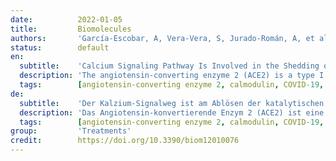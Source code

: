 ```yaml
---
date:          2022-01-05
title:         Biomolecules
authors:       'García-Escobar, A, Vera-Vera, S, Jurado-Román, A, et al.'
status:        default
en:
  subtitle:    'Calcium Signaling Pathway Is Involved in the Shedding of ACE2 Catalytic Ectodomain: New Insights for Clinical and Therapeutic Applications of ACE2 for COVID-19'
  description: 'The angiotensin-converting enzyme 2 (ACE2) is a type I integral membrane that exists in two forms: the first is a transmembrane protein; the second is a soluble catalytic ectodomain of ACE2. The catalytic ectodomain of ACE2 undergoes shedding by a disintegrin and metalloproteinase domain-containing protein 17 (ADAM17), in which calmodulin mediates the calcium signaling pathway that is involved in ACE2 release, resulting in a soluble catalytic ectodomain of ACE2 that can be measured as soluble ACE2 plasma activity. The shedding of the ACE2 catalytic ectodomain plays a role in cardiac remodeling and endothelial dysfunction and is a predictor of all-cause mortality, including cardiovascular mortality. Moreover, considerable evidence supports that the ACE2 catalytic ectodomain is an essential entry receptor for severe acute respiratory syndrome coronavirus 2 (SARS-CoV-2) infection. Additionally, endotoxins and the pro-inflammatory cytokines interleukin (IL)-1β and tumor necrosis factor-alpha (TNFα) all enhanced soluble catalytic ectodomain ACE2 shedding from the airway epithelia, suggesting that the shedding of ACE2 may represent a mechanism by which viral entry and infection may be controlled such as some types of betacoronavirus. In this regard, ACE2 plays an important role in inflammation and thrombotic response, and its down-regulation may aggravate COVID-19 via the renin-angiotensin system, including by promoting pathological changes in lung injury. Soluble forms of ACE2 have recently been shown to inhibit SARS-CoV-2 infection. Furthermore, given that vitamin D enhanced the shedding of ACE2, some studies reported that vitamin D treatment is associated with prognosis improvement in COVID-19. This is an updated review on the evidence, clinical, and therapeutic applications of ACE2 for COVID-19.'
  tags:        [angiotensin-converting enzyme 2, calmodulin, COVID-19, soluble ACE2, ACE2 shedding, soluble catalytic ectodomain of ACE2, calcium signaling, vitamin D, COVID-19 thromboembolic events, neuropilin-1]
de:
  subtitle:    'Der Kalzium-Signalweg ist am Ablösen der katalytischen Ektodomäne von ACE2 beteiligt: Neue Einsichten für klinische und therapeutische Anwendungen von ACE2 für COVID-19'
  description: 'Das Angiotensin-konvertierende Enzym 2 (ACE2) ist eine integrale Membran vom Typ I, die in zwei Formen existiert: die erste ist ein Transmembranprotein; die zweite ist eine lösliche katalytische Ektodomäne von ACE2. Die katalytische Ektodomäne von ACE2 wird von einem Disintegrin- und Metalloproteinase-Domäne-enthaltenden Protein 17 (ADAM17) abgespalten, wobei Calmodulin den Kalzium-Signalweg vermittelt, der an der Freisetzung von ACE2 beteiligt ist, wodurch eine lösliche katalytische Ektodomäne von ACE2 entsteht, die als lösliche ACE2-Plasmaaktivität gemessen werden kann. Die Freisetzung der katalytischen Ektodomäne von ACE2 spielt eine Rolle beim kardialen Remodeling und der endothelialen Dysfunktion und ist ein Prädiktor für die Gesamtmortalität, einschließlich der kardiovaskulären Mortalität. Darüber hinaus gibt es zahlreiche Belege dafür, dass die katalytische Ektodomäne von ACE2 ein wesentlicher Rezeptor für die Infektion mit dem schweren akuten respiratorischen Syndrom Coronavirus 2 (SARS-CoV-2) ist. Darüber hinaus verstärkten Endotoxine und die entzündungsfördernden Zytokine Interleukin (IL)-1β und Tumornekrosefaktor-alpha (TNFα) die Freisetzung der löslichen katalytischen Ektodomäne von ACE2 aus den Epithelien der Atemwege, was darauf hindeutet, dass die Freisetzung von ACE2 einen Mechanismus darstellt, mit dem der Eintritt von Viren und die Infektion kontrolliert werden können, wie z. B. bei einigen Arten von Betacoronaviren. In diesem Zusammenhang spielt ACE2 eine wichtige Rolle bei Entzündungen und thrombotischen Reaktionen, und seine Herabregulierung kann COVID-19 über das Renin-Angiotensin-System verschlimmern, unter anderem durch Förderung pathologischer Veränderungen bei Lungenverletzungen. Kürzlich wurde gezeigt, dass lösliche Formen von ACE2 die SARS-CoV-2-Infektion hemmen. Da Vitamin D die Freisetzung von ACE2 verstärkt, wurde in einigen Studien berichtet, dass eine Vitamin-D-Behandlung mit einer Verbesserung der Prognose bei COVID-19 verbunden ist. Dies ist eine aktualisierte Übersicht über die Nachweise, klinischen und therapeutischen Anwendungen von ACE2 bei COVID-19.' 
  tags:        [angiotensin-converting enzyme 2, calmodulin, COVID-19, lösliches ACE2, ACE2 shedding, lösliche katalytische Ektodomäne von ACE2, Kalzium-Signalisierung, Vitamin D, COVID-19 thromboembolische Ereignisse, Neuropilin-1]
group:         'Treatments'
credit:        https://doi.org/10.3390/biom12010076
---
```

